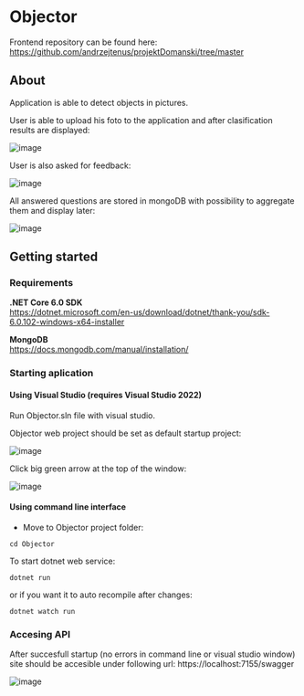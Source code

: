 # Objector

Frontend repository can be found here:
https://github.com/andrzejtenus/projektDomanski/tree/master

## About
Application is able to detect objects in pictures.

User is able to upload his foto to the application and after clasification results are displayed:

![image](https://user-images.githubusercontent.com/32637113/153249137-f53527f2-4fe5-4449-98d6-35b380f6e0f4.png)

User is also asked for feedback: 

![image](https://user-images.githubusercontent.com/32637113/153249220-6daff6a3-2f2e-4367-bdec-a3421a9fded7.png)

All answered questions are stored in mongoDB with possibility to aggregate them and display later:  

![image](https://user-images.githubusercontent.com/32637113/153249317-d05a7fa9-9b01-4f17-bd93-d5d4d16385dd.png)


## Getting started
### Requirements

**.NET Core 6.0 SDK**  
https://dotnet.microsoft.com/en-us/download/dotnet/thank-you/sdk-6.0.102-windows-x64-installer

**MongoDB**  
https://docs.mongodb.com/manual/installation/

### Starting aplication

#### Using Visual Studio (requires Visual Studio 2022)
Run Objector.sln file with visual studio. 

Objector web project should be set as default startup project:

![image](https://user-images.githubusercontent.com/32637113/153242645-f0023caa-1649-47c3-9707-af629b81d58e.png)

Click big green arrow at the top of the window:

![image](https://user-images.githubusercontent.com/32637113/153242277-0a9a15cc-99a0-4d15-bbc4-50af51013223.png)

#### Using command line interface
- Move to Objector project folder:
```
cd Objector
```
To start dotnet web service:
```
dotnet run
```
or if you want it to auto recompile after changes:
```
dotnet watch run
```
### Accesing API

After succesfull startup (no errors in command line or visual studio window) site should be accesible under following url: https://localhost:7155/swagger

![image](https://user-images.githubusercontent.com/32637113/153244429-a7618d2c-7a38-4e6a-a797-70d7c211e473.png)
